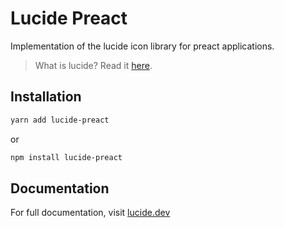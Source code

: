 # Lucide Preact

Implementation of the lucide icon library for preact applications.

> What is lucide? Read it [here](https://github.com/lucide-icons/lucide#what-is-lucide).

## Installation

```sh
yarn add lucide-preact
```

or

```sh
npm install lucide-preact
```

## Documentation

For full documentation, visit [lucide.dev](https://lucide.dev/guide/packages/lucide-preact)
